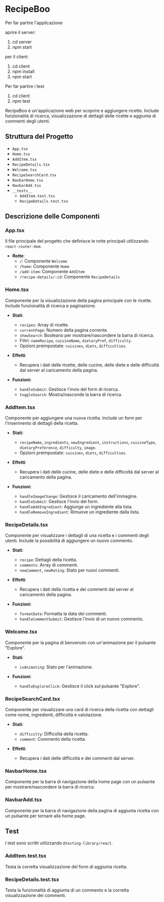 # RecipeBoo

Per far partire l'applicazione

aprire il server:

1. cd server
2. npm start

per il client:

1. cd client
2. npm install
3. npm start

Per far partire i test

1. cd client
2. npm test

RecipeBoo è un'applicazione web per scoprire e aggiungere ricette. Include funzionalità di ricerca, visualizzazione di dettagli delle ricette e aggiunta di commenti degli utenti.

## Struttura del Progetto

- `App.tsx`
- `Home.tsx`
- `AddItem.tsx`
- `RecipeDetails.tsx`
- `Welcome.tsx`
- `RecipeSearchCard.tsx`
- `NavbarHome.tsx`
- `NavbarAdd.tsx`
- `__tests__`
  - `AddItem.test.tsx`
  - `RecipeDetails.test.tsx`

## Descrizione delle Componenti

### App.tsx
Il file principale del progetto che definisce le rotte principali utilizzando `react-router-dom`.

- **Rotte**:
  - `/`: Componente `Welcome`
  - `/home`: Componente `Home`
  - `/add-item`: Componente `AddItem`
  - `/recipe-details/:id`: Componente `RecipeDetails`

### Home.tsx
Componente per la visualizzazione della pagina principale con le ricette. Include funzionalità di ricerca e paginazione.

- **Stati**:
  - `recipes`: Array di ricette.
  - `currentPage`: Numero della pagina corrente.
  - `showSearch`: Booleano per mostrare/nascondere la barra di ricerca.
  - Filtri: `nameRecipe`, `cuisineName`, `dietaryPref`, `difficulty`.
  - Opzioni preimpostate: `cuisines`, `diets`, `difficulties`.

- **Effetti**:
  - Recupera i dati delle ricette, delle cucine, delle diete e delle difficoltà dal server al caricamento della pagina.

- **Funzioni**:
  - `handleSubmit`: Gestisce l'invio del form di ricerca.
  - `toggleSearch`: Mostra/nasconde la barra di ricerca.

### AddItem.tsx
Componente per aggiungere una nuova ricetta. Include un form per l'inserimento di dettagli della ricetta.

- **Stati**:
  - `recipeName`, `ingredients`, `newIngredient`, `instructions`, `cuisineType`, `dietaryPreference`, `difficulty`, `image`.
  - Opzioni preimpostate: `cuisines`, `diets`, `difficulties`.

- **Effetti**:
  - Recupera i dati delle cucine, delle diete e delle difficoltà dal server al caricamento della pagina.

- **Funzioni**:
  - `handleImageChange`: Gestisce il caricamento dell'immagine.
  - `handleSubmit`: Gestisce l'invio del form.
  - `handleAddIngredient`: Aggiunge un ingrediente alla lista.
  - `handleRemoveIngredient`: Rimuove un ingrediente dalla lista.

### RecipeDetails.tsx
Componente per visualizzare i dettagli di una ricetta e i commenti degli utenti. Include la possibilità di aggiungere un nuovo commento.

- **Stati**:
  - `recipe`: Dettagli della ricetta.
  - `comments`: Array di commenti.
  - `newComment`, `newRating`: Stato per nuovi commenti.

- **Effetti**:
  - Recupera i dati della ricetta e dei commenti dal server al caricamento della pagina.

- **Funzioni**:
  - `formatDate`: Formatta la data dei commenti.
  - `handleCommentSubmit`: Gestisce l'invio di un nuovo commento.

### Welcome.tsx
Componente per la pagina di benvenuto con un'animazione per il pulsante "Explore".

- **Stati**:
  - `isAnimating`: Stato per l'animazione.

- **Funzioni**:
  - `handleExploreClick`: Gestisce il click sul pulsante "Explore".

### RecipeSearchCard.tsx
Componente per visualizzare una card di ricerca della ricetta con dettagli come nome, ingredienti, difficoltà e valutazione.

- **Stati**:
  - `difficulty`: Difficoltà della ricetta.
  - `comment`: Commento della ricetta.

- **Effetti**:
  - Recupera i dati delle difficoltà e dei commenti dal server.

### NavbarHome.tsx
Componente per la barra di navigazione della home page con un pulsante per mostrare/nascondere la barra di ricerca.

### NavbarAdd.tsx
Componente per la barra di navigazione della pagina di aggiunta ricetta con un pulsante per tornare alla home page.

## Test
I test sono scritti utilizzando `@testing-library/react`.

### AddItem.test.tsx
Testa la corretta visualizzazione del form di aggiunta ricetta.

### RecipeDetails.test.tsx
Testa la funzionalità di aggiunta di un commento e la corretta visualizzazione dei commenti.
